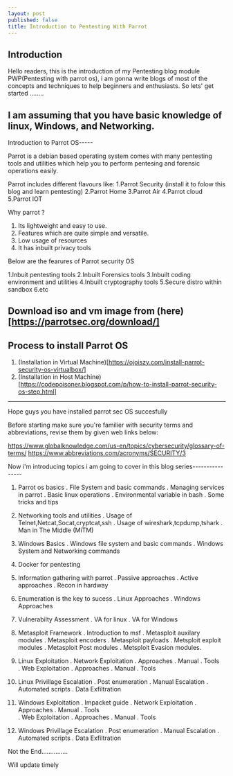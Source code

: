 ```yaml
---
layout: post
published: false
title: Introduction to Pentesting With Parrot
---
```

## Introduction
Hello readers, this is the introduction of my Pentesting blog module PWP(Pentesting with parrot os), i am gonna write blogs of most of the concepts and techniques to help beginners and enthusiasts.
So lets' get started ........

## I am assuming that you have basic knowledge of linux, Windows, and Networking.

Introduction to Parrot OS-----

Parrot is a debian based operating system comes with many pentesting tools and utilities which help you to perform pentesing and forensic operations easily.

Parrot includes different flavours like:
 1.Parrot Security (install it to folow this blog and learn pentesting) 
 2.Parrot Home
 3.Parrot Air
 4.Parrot cloud
 5.Parrot IOT
 
 
 Why parrot ?
 
 1. Its lightweight and easy to use.
 2. Features which are quite simple and versatile.
 3. Low usage of resources
 4. It has inbuilt privacy tools
 
 Below are the fearures of Parrot security OS
 
 1.Inbuit pentesting tools
 2.Inbuilt Forensics tools
 3.Inbuilt coding environment and utilities
 4.Inbuilt cryptography tools
 5.Secure distro within sandbox
 6.etc
 
 ## Download iso and vm image from (here)[https://parrotsec.org/download/]
 
Process to install Parrot OS
--------------------------------------

1. (Installation in Virtual Machine)[https://ojoiszy.com/install-parrot-security-os-virtualbox/]
2. (Installation in Host Machine)[https://codepoisoner.blogspot.com/p/how-to-install-parrot-security-os-step.html]

----------------------------------------------------------------------------------------------------------

Hope guys you have installed parrot sec OS succesfully

Before starting make sure you're familier with security terms and abbreviations, revise them by given web links below:

 https://www.globalknowledge.com/us-en/topics/cybersecurity/glossary-of-terms/
 https://www.abbreviations.com/acronyms/SECURITY/3


Now i'm introducing topics i am going to cover in this blog series----------------

1.  Parrot os basics
    . File System and basic commands
    . Managing services in parrot
    . Basic linux operations
    . Environmental variable in bash
    . Some tricks and tips
    
2.  Networking tools and utilities
    . Usage of Telnet,Netcat,Socat,cryptcat,ssh
    . Usage of wireshark,tcpdump,tshark
    . Man in The Middle (MiTM)
    
3.  Windows Basics
    . Windows file system and basic commands
    . Windows System and Networking commands
    
4.  Docker for pentesting

5.  Information gathering with parrot
    . Passive approaches
    . Active approaches
    . Recon in hardway
    
6.  Enumeration is the key to sucess
    . Linux Approaches
    . Windows Approaches 
    
6.  Vulnerabilty Assessment
    . VA for linux
    . VA for Windows
    
7.  Metasploit Framework
    . Introduction to msf
    . Metasploit auxilary modules
    . Metasploit encoders
    . Metasploit payloads
    . Metsploit exploit modules
    . Metasploit Post modules
    . Metsploit Evasion modules.
    
7.  Linux Exploitation
    . Network Exploitation
        . Approaches
        . Manual
        . Tools    
    . Web Exploitation
        . Approaches
        . Manual
        . Tools
        
8.  Linux Privillage Escalation
    . Post enumeration
    . Manual Escalation
    . Automated scripts
    . Data Exfiltration
    
9. Windows Exploitation
    . Impacket guide 
    . Network Exploitation
        . Approaches
        . Manual
        . Tools  
     . Web Exploitation
        . Approaches
        . Manual
        . Tools
        
10. Windows Privillage Escalation
    . Post enumeration
    . Manual Escalation
    . Automated scripts
    . Data Exfiltration


Not the End...............

Will update timely


    
    
    
    
      
 
 
 
 
 
 
 
 
 
 
 
 
 
 
 
 
 
 
 
 
 
 
  
 
  
